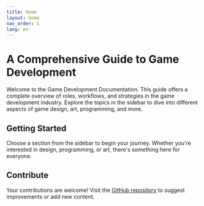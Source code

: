 ```yaml
---
title: Home
layout: home
nav_order: 1
lang: en
---
```


# A Comprehensive Guide to Game Development

Welcome to the Game Development Documentation. This guide offers a complete overview of roles, workflows, and strategies in the game development industry. Explore the topics in the sidebar to dive into different aspects of game design, art, programming, and more.

## Getting Started

Choose a section from the sidebar to begin your journey. Whether you're interested in design, programming, or art, there's something here for everyone.

## Contribute

Your contributions are welcome! Visit the [GitHub repository](https://github.com/Mehendysis/GameDevelopment) to suggest improvements or add new content.

